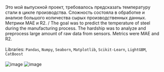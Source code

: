 Это мой выпускной проект, требовалось предсказать температуру стали в цикле производства. Сложность состояла в обработке и анализе большого количества сырых производственных данных. Метрики MAE и R2. / The goal was to predict the temperature of steel during the manufacturing process. The hardship was to analyze and preprocess large amount of raw data from sensors. Metrics were MAE and R2.
<br></br>
Libraries: `Pandas`, `Numpy`, `Seaborn`, `Matplotlib`, `Scikit-Learn`, `LightGBM`, `CatBoost`
<br></br>
![image](https://github.com/exxyyf/practicum/assets/118925388/0869fe83-0208-42b0-b9cf-b6114428e9fd)
![image](https://github.com/exxyyf/practicum/assets/118925388/b27b8173-ad90-42fb-87a6-bcf17d3512e7)


